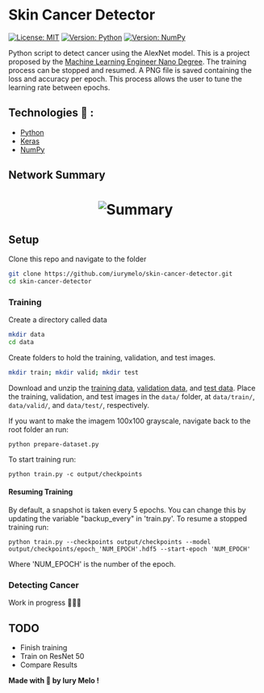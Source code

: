 # Skin Cancer Detector
[![License: MIT](https://img.shields.io/badge/License-MIT-green.svg)](https://opensource.org/licenses/MIT) [![Version: Python](https://img.shields.io/badge/python-3.7.6-blue)](https://www.python.org/downloads/) [![Version: NumPy](https://img.shields.io/badge/numpy-1.18.1-blue)](https://docs.scipy.org/doc/numpy/user/install.html)

Python script to detect cancer using the AlexNet model. This is a project proposed by the [Machine Learning Engineer Nano Degree](https://www.udacity.com/course/machine-learning-engineer-nanodegree--nd009t).
The training process can be stopped and resumed. A PNG file is saved containing the loss and accuracy per epoch. This process allows the user to tune the learning rate between epochs. 


## Technologies :rocket: :

  * [Python](https://reactjs.org/)
  * [Keras](keras.io)
  * [NumPy](numpy.org)
 

## Network Summary
<h1 align="center">
<img src='https://i.imgur.com/8LQZgjZ.png'   alt="Summary" title="summary" />
</h1>

## Setup
Clone this repo and navigate to the folder
```sh
git clone https://github.com/iurymelo/skin-cancer-detector.git
cd skin-cancer-detector 
```

### Training
Create a directory called data
```sh
mkdir data
cd data
```

Create folders to hold the training, validation, and test images.
```sh
mkdir train; mkdir valid; mkdir test
```

Download and unzip the [training data](https://s3-us-west-1.amazonaws.com/udacity-dlnfd/datasets/skin-cancer/train.zip), [validation data](https://s3-us-west-1.amazonaws.com/udacity-dlnfd/datasets/skin-cancer/valid.zip), and [test data](https://s3-us-west-1.amazonaws.com/udacity-dlnfd/datasets/skin-cancer/test.zip).
Place the training, validation, and test images in the `data/` folder, at `data/train/`, `data/valid/`, and `data/test/`, respectively.

If you want to make the imagem 100x100 grayscale, navigate back to the root folder an run:
```
python prepare-dataset.py
```

To start training run:
```
python train.py -c output/checkpoints
```

#### Resuming Training
By default, a snapshot is taken every 5 epochs. You can change this by updating the variable "backup_every" in 'train.py'.
To resume a stopped training run:
```
python train.py --checkpoints output/checkpoints --model output/checkpoints/epoch_'NUM_EPOCH'.hdf5 --start-epoch 'NUM_EPOCH'
```
Where 'NUM_EPOCH' is the number of the epoch.

### Detecting Cancer
Work in progress :ghost::ghost::ghost:

## TODO
* Finish training
* Train on ResNet 50
* Compare Results

**Made with :purple_heart: by Iury Melo !**
